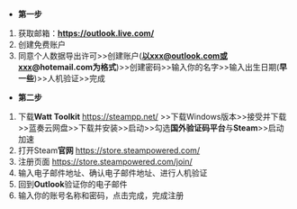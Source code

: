 - **第一步**

1. 获取邮箱：**https://outlook.live.com/**
2. 创建免费账户
3. 同意个人数据导出许可>>创建账户(**以xxx@outlook.com或xxx@hotemail.com为格式**)>>创建密码>>输入你的名字>>输入出生日期(**早一些**)>>人机验证>>完成

- **第二步**

1. 下载**Watt Toolkit**
https://steampp.net/ >>下载Windows版本>>接受并下载>>蓝奏云网盘>>下载并安装>>启动>>勾选**国外验证码平台**与**Steam**>>启动加速
2. 打开Steam**官网**
https://store.steampowered.com/
3. 注册页面
https://store.steampowered.com/join/
4. 输入电子邮件地址、确认电子邮件地址、进行人机验证
5. 回到**Outlook**验证你的电子邮件
6. 输入你的账号名称和密码，点击完成，完成注册




